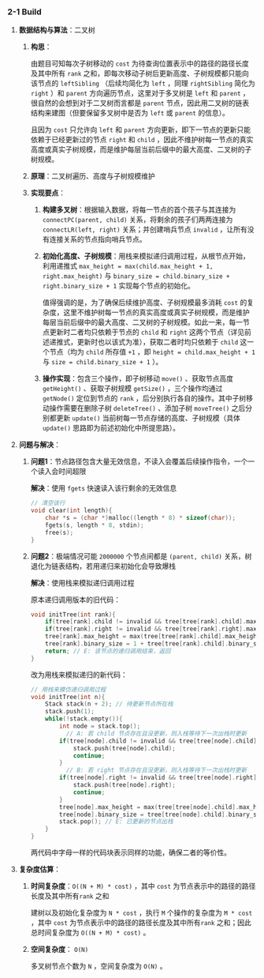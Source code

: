 ### 2-1 Build

1. **数据结构与算法**：二叉树

   1. **构思**：

      由题目可知每次子树移动的 `cost` 为待查询位置表示中的路径的路径长度及其中所有 `rank` 之和，即每次移动子树后更新高度、子树规模都只能向该节点的 `leftSibling` （后续均简化为 `left` ，同理 `rightSibling` 简化为 `right` ）和 `parent` 方向遍历节点，这里对于多叉树是 `left` 和 `parent` ，很自然的会想到对于二叉树而言都是 `parent` 节点，因此用二叉树的链表结构来建图（但要保留多叉树中是否为 `left` 或 `parent` 的信息）。

      且因为 `cost` 只允许向 `left` 和 `parent` 方向更新，即下一节点的更新只能依赖于已经更新过的节点 `right` 和 `child` ，因此不维护树每一节点的真实高度或真实子树规模，而是维护每层当前后缀中的最大高度、二叉树的子树规模。

   2. **原理**：二叉树遍历、高度与子树规模维护

   3. **实现要点**：

      1. **构建多叉树**：根据输入数据，将每一节点的首个孩子与其连接为 `connectPC(parent, child)` 关系，将剩余的孩子们两两连接为 `connectLR(left, right)` 关系；并创建哨兵节点 `invalid` ，让所有没有连接关系的节点指向哨兵节点。

      2. **初始化高度、子树规模**：用栈来模拟递归调用过程，从根节点开始，利用递推式 `max_height = max(child.max_height + 1, right.max_height)` 与 `binary_size = child.binary_size + right.binary_size + 1` 实现每个节点的初始化。

         值得强调的是，为了确保后续维护高度、子树规模最多消耗 `cost` 的复杂度，这里不维护树每一节点的真实高度或真实子树规模，而是维护每层当前后缀中的最大高度、二叉树的子树规模。如此一来，每一节点更新时二者均只依赖于节点的 `child` 和 `right` 这两个节点（详见前述递推式，更新时也以该式为准），获取二者时均只依赖于 `child` 这一个节点（均为 `child` 所存值 `+1` ，即 `height = child.max_height + 1` 与 `size = child.binary_size + 1` ）。

      3. **操作实现**：包含三个操作，即子树移动 `move()` 、获取节点高度 `getHeight()` 、获取子树规模 `getSize()` ，三个操作均通过 `getNode()` 定位到节点的 `rank` ，后分别执行各自的操作。其中子树移动操作需要在删除子树 `deleteTree()` 、添加子树 `moveTree()` 之后分别都更新 `update()` 当前树每一节点存储的高度、子树规模（具体 `update()` 思路即为前述初始化中所提思路）。

2. **问题与解决**：

   1. **问题1**：节点路径包含大量无效信息，不读入会覆盖后续操作指令，一个一个读入会时间超限

      **解决**：使用 `fgets` 快速读入该行剩余的无效信息

      ```c++
      // 清空该行
      void clear(int length){
          char *s = (char *)malloc((length * 8) * sizeof(char));
          fgets(s, length * 8, stdin);
          free(s);
      }
      ```

   2. **问题2**：极端情况可能 `2000000` 个节点间都是 `(parent, child)` 关系，树退化为链表结构，若用递归来初始化会导致爆栈

      **解决**：使用栈来模拟递归调用过程

      原本递归调用版本的旧代码：

      ```c++
      void initTree(int rank){
          if(tree[rank].child != invalid && tree[tree[rank].child].max_height == -1) initTree(tree[rank].child); // A: 若 child 节点存在且没更新，则递归调用更新
          if(tree[rank].right != invalid && tree[tree[rank].right].max_height == -1) initTree(tree[rank].right); // B: 若 right 节点存在且没更新，则递归调用更新
          tree[rank].max_height = max(tree[tree[rank].child].max_height + 1, tree[tree[rank].right].max_height); // C: 更新 max_height
          tree[rank].binary_size = 1 + tree[tree[rank].child].binary_size + tree[tree[rank].right].binary_size; // D: 更新 binary_size
          return; // E: 该节点的递归调用结束，返回
      }
      ```

      改为用栈来模拟递归的新代码：

      ```c++
      // 用栈来模仿递归调用过程
      void initTree(int n){
          Stack stack(n + 2); // 待更新节点所在栈
          stack.push(1);
          while(!stack.empty()){
              int node = stack.top();
            	// A: 若 child 节点存在且没更新，则入栈等待下一次出栈时更新
              if(tree[node].child != invalid && tree[tree[node].child].max_height == -1){
                  stack.push(tree[node].child);
                  continue;
              }
            	// B: 若 right 节点存在且没更新，则入栈等待下一次出栈时更新
              if(tree[node].right != invalid && tree[tree[node].right].max_height == -1){
                  stack.push(tree[node].right);
                  continue;
              }
              tree[node].max_height = max(tree[tree[node].child].max_height + 1, tree[tree[node].right].max_height); // C: 更新 max_height
              tree[node].binary_size = tree[tree[node].child].binary_size + tree[tree[node].right].binary_size + 1; // D: 更新 binary_size
              stack.pop(); // E: 已更新的节点出栈
          }
      }
      ```

      两代码中字母一样的代码块表示同样的功能，确保二者的等价性。

3. **复杂度估算**：

   1. **时间复杂度**：`O((N + M) * cost)` ，其中 `cost` 为节点表示中的路径的路径长度及其中所有`rank` 之和

      建树以及初始化复杂度为 `N * cost` ，执行 `M` 个操作的复杂度为 `M * cost ` ，其中 `cost` 为节点表示中的路径的路径长度及其中所有`rank` 之和；因此总时间复杂度为 `O((N + M) * cost)` 。

   2. **空间复杂度**： `O(N)` 

      多叉树节点个数为 `N` ，空间复杂度为 `O(N)` 。

